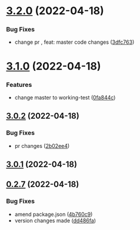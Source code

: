 # [3.2.0](https://github.com/drey0143143/test-change-log/compare/v3.1.0...v3.2.0) (2022-04-18)


### Bug Fixes

* change pr , feat: master code changes ([3dfc763](https://github.com/drey0143143/test-change-log/commit/3dfc7630649ef10c923aef96d998e6c85794074b))



# [3.1.0](https://github.com/drey0143143/test-change-log/compare/v3.0.2...v3.1.0) (2022-04-18)


### Features

* change master to working-test ([0fa844c](https://github.com/drey0143143/test-change-log/commit/0fa844c83e260ea9d343b69c03680347fc84d198))



## [3.0.2](https://github.com/drey0143143/test-change-log/compare/v3.0.1...v3.0.2) (2022-04-18)


### Bug Fixes

* pr changes ([2b02ee4](https://github.com/drey0143143/test-change-log/commit/2b02ee4d1133d38e26551c5d95f4a1fec1760c5f))



## [3.0.1](https://github.com/drey0143143/test-change-log/compare/v0.2.7...v3.0.1) (2022-04-18)



## [0.2.7](https://github.com/drey0143143/test-change-log/compare/v0.2.6...v0.2.7) (2022-04-18)


### Bug Fixes

* amend package.json ([4b760c9](https://github.com/drey0143143/test-change-log/commit/4b760c932e57b2c7e44e5b071cacf4645ee5bdc5))
* version changes made ([dd486fa](https://github.com/drey0143143/test-change-log/commit/dd486fa460d80020ea9cf881a677f8e382b221a6))



